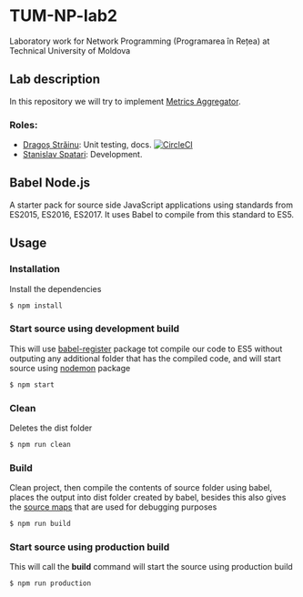 # TUM-NP-lab2

Laboratory work for Network Programming (Programarea în Rețea) at Technical University of Moldova

## Lab description

In this repository we will try to implement [Metrics Aggregator](https://github.com/Alexx-G/PR-labs/blob/master/lab2-3.md#metrics-aggregator).  

### Roles:
* [Dragoș Străinu](https://github.com/strdr4605/): Unit testing, docs. [![CircleCI](https://circleci.com/gh/strdr4605/TUM-NP-labs.svg?style=svg)](https://circleci.com/gh/strdr4605/TUM-NP-labs)
* [Stanislav Spatari](https://github.com/sspatari/): Development.

## Babel Node.js

A starter pack for source side JavaScript applications using standards from ES2015, ES2016, ES2017. It uses Babel to compile from this standard to ES5.
## Usage

### Installation

Install the dependencies

```sh
$ npm install
```

### Start source using development build

This will use [babel-register](https://babeljs.io/docs/usage/babel-register/) package tot compile our code to ES5 without outputing any additional folder that has the compiled code, and will start source using [nodemon](https://nodemon.io/) package

```sh
$ npm start
```

### Clean

Deletes the dist folder

```sh
$ npm run clean
```

### Build

Clean project, then compile the contents of source folder using babel, places the output into dist folder created by babel, besides this also gives the [source maps](http://www.mattzeunert.com/2016/02/14/how-do-source-maps-work.html) that are used for debugging purposes

```sh
$ npm run build
```

### Start source using production build

This will call the **build** command will start the source using production build

```sh
$ npm run production
```
